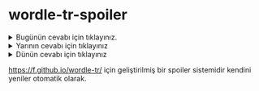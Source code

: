 # wordle-tr-spoiler

<details>
  <summary>Bugünün cevabı için tıklayınız.</summary>
  <br>
    <b> sızma </b>
</details>

<details>
  <summary>Yarının cevabı için tıklayınız</summary>
  <br>
   <b> muylu </b>
</details>

<details>
  <summary>Dünün cevabı için tıklayınız </summary>
  <br>
  <b> şümul </b>
</details>

https://f.github.io/wordle-tr/ için geliştirilmiş bir spoiler sistemidir kendini yeniler otomatik olarak.

